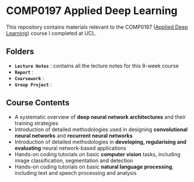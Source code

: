 # COMP0197 Applied Deep Learning

This repository contains materials relevant to the COMP0197 ([Applied Deep Learning](https://www.ucl.ac.uk/module-catalogue/modules/applied-deep-learning-COMP0197)) course I completed at UCL.


## Folders

- **`Lecture Notes`** : contains all the lecture notes for this 8-week course
- **`Report`** : 
- **`Coursework`** : 
- **`Group Project`** : 


## Course Contents

- A systematic overview of **deep neural network architectures** and their training strategies
- Introduction of detailed methodologies used in designing **convolutional neural networks** and **recurrent neural networks**
- Introduction of detailed methodologies in **developing, regularising and evaluating** neural network-based applications
- Hands-on coding tutorials on basic **computer vision** tasks, including image classification, segmentation and detection
- Hands-on coding tutorials on basic **natural language processing**, including text and speech processing and analysis
